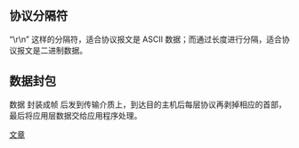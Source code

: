 ## 协议分隔符
“\r\n” 这样的分隔符，适合协议报文是 ASCII 数据；而通过长度进行分隔，适合协议报文是二进制数据。


## 数据封包

数据 封装成帧 后发到传输介质上，到达目的主机后每层协议再剥掉相应的首部，最后将应用层数据交给应用程序处理。

[文章](https://blog.csdn.net/Hongwei_1990/article/details/105942164)
